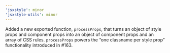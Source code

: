 ```yaml
---
'jsxstyle': minor
'jsxstyle-utils': minor
---
```


Added a new exported function, `processProps`, that turns an object of style props and component props into an object of component props and an array of CSS rules. `processProps` powers the “one classname per style prop” functionality introduced in #163.

